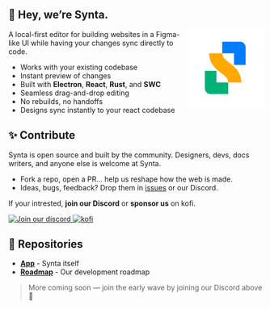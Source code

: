 ## 👋 Hey, we’re Synta.

<img src="https://raw.githubusercontent.com/SyntaApp/.github/refs/heads/main/assets/logo-rounded.png" alt="Synta Logo" width="150" align="right">

A local-first editor for building websites in a Figma-like UI while having your changes sync directly to code.

* Works with your existing codebase  
* Instant preview of changes
* Built with **Electron**, **React**, **Rust**, and **SWC**  
* Seamless drag-and-drop editing  
* No rebuilds, no handoffs
* Designs sync instantly to your react codebase

## ✨ Contribute

Synta is open source and built by the community. Designers, devs, docs writers, and anyone else is welcome at Synta.

- Fork a repo, open a PR... help us reshape how the web is made.  
- Ideas, bugs, feedback? Drop them in [issues](https://github.com/synta-org/issues) or our Discord.

If your intrested, **join our Discord** or **sponsor us** on kofi.

<span>
  <a href="https://discord.gg/WtNVpwwzqE">
    <img width="200" alt="Join our discord" src="https://github.com/user-attachments/assets/4e8918ad-0555-4a2b-b7d1-368ffb45e6b5" />
  </a>
  <a href="https://ko-fi.com/synta">
    <img height="60"  alt="kofi" src="https://github.com/user-attachments/assets/c983a48c-ca72-479d-948a-2a95609a735a" />
  </a>
</span>

## 📁 Repositories
- **[App](https://github.com/SyntaApp/app)** - Synta itself
- **[Roadmap](https://github.com/SyntaApp/roadmap)** - Our development roadmap

> More coming soon — join the early wave by joining our Discord above 🌊

